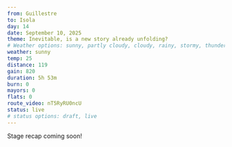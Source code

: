 ```yaml
---
from: Guillestre
to: Isola
day: 14
date: September 10, 2025
theme: Inevitable, is a new story already unfolding?
# Weather options: sunny, partly cloudy, cloudy, rainy, stormy, thunder, snowy, foggy
weather: sunny
temp: 25
distance: 119
gain: 820
duration: 5h 53m
burn: 0
mayors: 0
flats: 0
route_video: nT5RyRU0ncU
status: live
# status options: draft, live
---
```


Stage recap coming soon!
